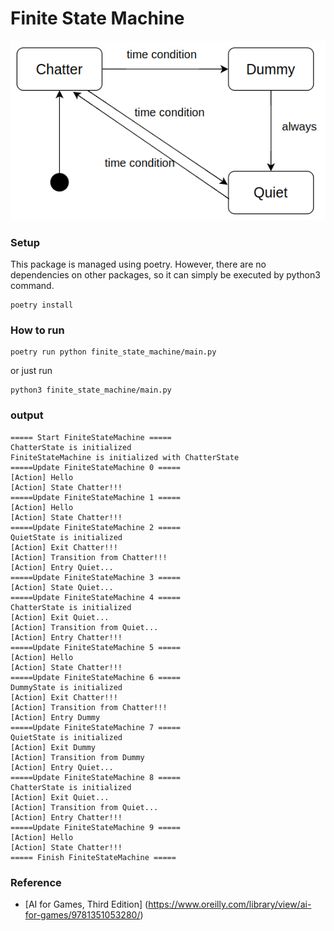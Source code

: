 # Finite State Machine

![finite_state_machine_uml](./docs/finite_state_machine_uml.png)


### Setup
This package is managed using poetry. However, there are no dependencies on other packages, so it can simply be executed by python3 command.
```
poetry install
```

### How to run
```
poetry run python finite_state_machine/main.py
```

or just run
```
python3 finite_state_machine/main.py
```

### output
```
===== Start FiniteStateMachine =====
ChatterState is initialized
FiniteStateMachine is initialized with ChatterState
=====Update FiniteStateMachine 0 =====
[Action] Hello
[Action] State Chatter!!!
=====Update FiniteStateMachine 1 =====
[Action] Hello
[Action] State Chatter!!!
=====Update FiniteStateMachine 2 =====
QuietState is initialized
[Action] Exit Chatter!!!
[Action] Transition from Chatter!!!
[Action] Entry Quiet...
=====Update FiniteStateMachine 3 =====
[Action] State Quiet...
=====Update FiniteStateMachine 4 =====
ChatterState is initialized
[Action] Exit Quiet...
[Action] Transition from Quiet...
[Action] Entry Chatter!!!
=====Update FiniteStateMachine 5 =====
[Action] Hello
[Action] State Chatter!!!
=====Update FiniteStateMachine 6 =====
DummyState is initialized
[Action] Exit Chatter!!!
[Action] Transition from Chatter!!!
[Action] Entry Dummy
=====Update FiniteStateMachine 7 =====
QuietState is initialized
[Action] Exit Dummy
[Action] Transition from Dummy
[Action] Entry Quiet...
=====Update FiniteStateMachine 8 =====
ChatterState is initialized
[Action] Exit Quiet...
[Action] Transition from Quiet...
[Action] Entry Chatter!!!
=====Update FiniteStateMachine 9 =====
[Action] Hello
[Action] State Chatter!!!
===== Finish FiniteStateMachine =====

```



### Reference
- [AI for Games, Third Edition]
(https://www.oreilly.com/library/view/ai-for-games/9781351053280/)
